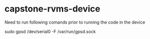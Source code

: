 # capstone-rvms-device

Need to run following comands prior to running the code in the device

sudo gpsd /dev/serial0 -F /var/run/gpsd.sock
